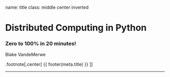 name: title
class: middle center inverted

# Distributed Computing in Python

### Zero to 100% in 20 minutes!

Blake VandeMerwe

.footnote[.center[
    {{ footer(meta.title) }}
]]

---